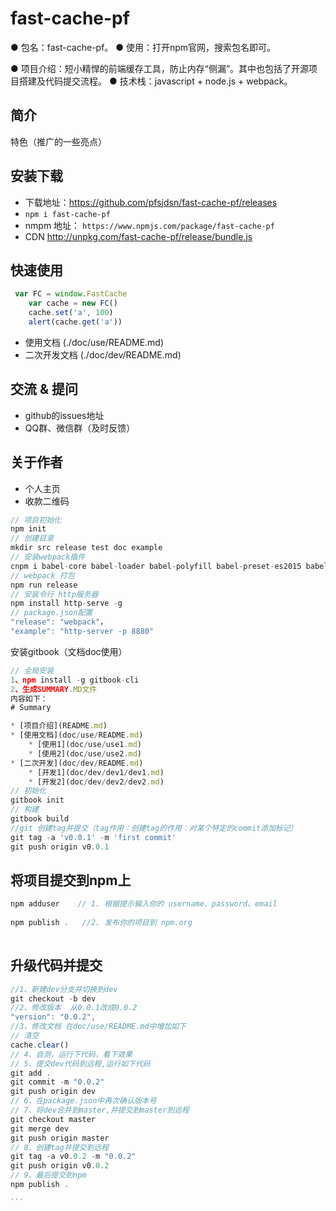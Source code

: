 # fast-cache-pf

● 包名：fast-cache-pf。
● 使用：打开npm官网，搜索包名即可。

● 项目介绍：短小精悍的前端缓存工具，防止内存“侧漏”。其中也包括了开源项目搭建及代码提交流程。
● 技术栈：javascript +  node.js + webpack。

## 简介

特色（推广的一些亮点）

## 安装下载

- 下载地址：https://github.com/pfsjdsn/fast-cache-pf/releases
- `npm i fast-cache-pf`
- nmpm 地址： `https://www.npmjs.com/package/fast-cache-pf`
- CDN http://unpkg.com/fast-cache-pf/release/bundle.js

## 快速使用

```js
 var FC = window.FastCache
    var cache = new FC()
    cache.set('a', 100)
    alert(cache.get('a'))
```

- 使用文档 (./doc/use/README.md)
- 二次开发文档 (./doc/dev/README.md)

## 交流 & 提问

- github的issues地址
- QQ群、微信群（及时反馈）
## 关于作者

- 个人主页
- 收款二维码




```js
// 项目初始化
npm init
// 创建目录
mkdir src release test doc example
// 安装webpack插件
cnpm i babel-core babel-loader babel-polyfill babel-preset-es2015 babel-preset-latest webpack webpack-cli --save-dev 
// webpack 打包
npm run release
// 安装令行 http服务器
npm install http-serve -g
// package.json配置
"release": "webpack"，
"example": "http-server -p 8880"

```



安装gitbook（文档doc使用）

```js
// 全局安装
1、npm install -g gitbook-cli 
2、生成SUMMARY.MD文件
内容如下：
# Summary

* [项目介绍](README.md)
* [使用文档](doc/use/README.md)
    * [使用1](doc/use/use1.md)
    * [使用2](doc/use/use2.md)
* [二次开发](doc/dev/README.md)
    * [开发1](doc/dev/dev1/dev1.md)
    * [开发2](doc/dev/dev2/dev2.md)
// 初始化
gitbook init 
// 构建 
gitbook build 
//git 创建tag并提交（tag作用：创建tag的作用：对某个特定的commit添加标记）
git tag -a 'v0.0.1' -m 'first commit'
git push origin v0.0.1

```



## 将项目提交到npm上

```js
npm adduser    // 1. 根据提示输入你的 username、password、email
 
npm publish .   //2. 发布你的项目到 npm.org
 
```



## 升级代码并提交

````js
//1、新建dev分支并切换到dev
git checkout -b dev
//2、修改版本  从0.0.1改成0.0.2 
"version": "0.0.2",
//3、修改文档 在doc/use/README.md中增加如下 
// 清空
cache.clear()
// 4、自测，运行下代码，看下效果
// 5、提交dev代码到远程,运行如下代码
git add .
git commit -m "0.0.2"
git push origin dev
// 6、在package.json中再次确认版本号
// 7、将dev合并到master,并提交到master到远程
git checkout master 
git merge dev 
git push origin master
// 8、创建tag并提交到远程
git tag -a v0.0.2 -m "0.0.2"
git push origin v0.0.2
// 9、最后提交到npm
npm publish .

```
